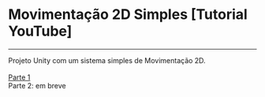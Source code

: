 <h1>Movimentação 2D Simples [Tutorial YouTube]</h1>
<hr>
Projeto Unity com um sistema simples de Movimentação 2D.
<br>
<br>
<a href="https://youtu.be/XDHt5FJ2KMY">Parte 1</a>
<br>
Parte 2: em breve


